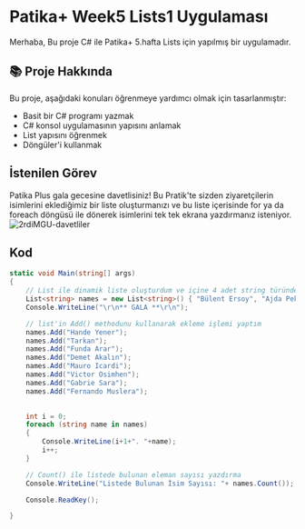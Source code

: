 # Patika+ Week5 Lists1 Uygulaması
Merhaba,
Bu proje C# ile Patika+ 5.hafta Lists için yapılmış bir uygulamadır.

## 📚 Proje Hakkında
Bu proje, aşağıdaki konuları öğrenmeye yardımcı olmak için tasarlanmıştır:
- Basit bir C# programı yazmak
- C# konsol uygulamasının yapısını anlamak
- List yapısını öğrenmek
- Döngüler'i kullanmak


## İstenilen Görev
Patika Plus gala gecesine davetlisiniz!
Bu Pratik'te sizden ziyaretçilerin isimlerini eklediğimiz bir liste oluşturmanızı ve bu liste içerisinde for ya da foreach döngüsü ile dönerek isimlerini tek tek ekrana yazdırmanız isteniyor.
![2rdiMGU-davetliler](https://github.com/user-attachments/assets/ff98583f-1ceb-4079-b84a-25ca4833b838)


## Kod 
```csharp
static void Main(string[] args)
{
    // List ile dinamik liste oluşturdum ve içine 4 adet string türünde veri girdim.
    List<string> names = new List<string>() { "Bülent Ersoy", "Ajda Pekkan", "Ebru Gündeş", "Hadise" };
    Console.WriteLine("\r\n** GALA **\r\n");

    // list'in Add() methodunu kullanarak ekleme işlemi yaptım
    names.Add("Hande Yener");
    names.Add("Tarkan");
    names.Add("Funda Arar");
    names.Add("Demet Akalın");
    names.Add("Mauro Icardi");
    names.Add("Victor Osimhen");
    names.Add("Gabrie Sara");
    names.Add("Fernando Muslera");

    
    int i = 0;
    foreach (string name in names)
    {
        Console.WriteLine(i+1+". "+name);
        i++;
    }

    // Count() ile listede bulunan eleman sayısı yazdırma
    Console.WriteLine("Listede Bulunan İsim Sayısı: "+ names.Count());

    Console.ReadKey();

}
```





